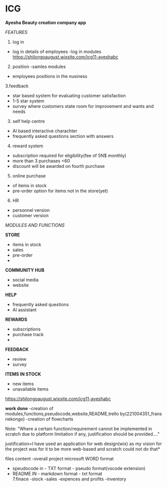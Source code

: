 # ICG

**Ayesha Beauty creation company app**

*FEATURES*

1. log in 

- log in details of employees
-log in modules 
https://shilongoaugust.wixsite.com/icg11-ayeshabc

2. position 
-samles modules 
- employees positions in the nusiness 

3.feedback
- star based system for evaluating  customer satisfaction
- 1-5 star system
- survey where customers state room for improvement and wants and needs

3. self help centre

- AI based interactive charachter
- frequently asked questions section with answers

4. reward system

- subscription required for eligibility(fee of 5N$ monthly)
- more than 3 purchases <60
- discount will be awarded on fourth purchase

5. online purchase

- of items in stock
- pre-order option for items not in the store(yet)

6. HR

- personnel version
- customer version


*MODULES AND FUNCTIONS*

**STORE**
- items in stock
- sales
- pre-order
-

**COMMUNITY HUB**
- social media
- website

**HELP**
- frequently asked questions
- AI assistant

**REWARDS**
- subscriptions
- purchase track
-

**FEEDBACK**
- review
- survey

**ITEMS IN STOCK**
- new items
- unavailable items

https://shilongoaugust.wixsite.com/icg11-ayeshabc

**work done**
-creation of modules,functions,pseudocode,website,README,trello by(221004351_frans nekongo)
-creation of flowcharts 

Note: "Where a certain function/requirement cannot be implemented in scratch due to platform 
limitation if any, justification should be provided...."

justification=I have used an application for web design(wix) as my vision for the project was for it to be more web-based and scratch could not do that*

files
content
-overall project microsoft WORD format
- speudocode in - TXT format
                - pseudo format(vscode extension)
- README IN - markdown format
            - txt format       
7.finace 
-stock 
-sales 
-expences and profits 
-inventory          
